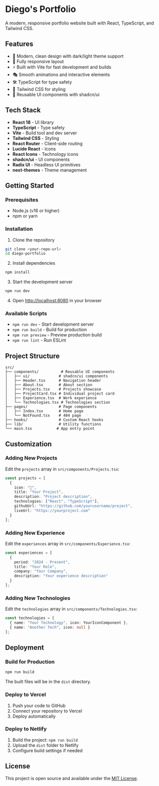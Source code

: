 # Diego's Portfolio

A modern, responsive portfolio website built with React, TypeScript, and Tailwind CSS.

## Features

- 🎨 Modern, clean design with dark/light theme support
- 📱 Fully responsive layout
- ⚡ Built with Vite for fast development and builds
- 🎭 Smooth animations and interactive elements
- 🛠️ TypeScript for type safety
- 🎨 Tailwind CSS for styling
- 🧩 Reusable UI components with shadcn/ui

## Tech Stack

- **React 18** - UI library
- **TypeScript** - Type safety
- **Vite** - Build tool and dev server
- **Tailwind CSS** - Styling
- **React Router** - Client-side routing
- **Lucide React** - Icons
- **React Icons** - Technology icons
- **shadcn/ui** - UI components
- **Radix UI** - Headless UI primitives
- **next-themes** - Theme management

## Getting Started

### Prerequisites

- Node.js (v16 or higher)
- npm or yarn

### Installation

1. Clone the repository
```bash
git clone <your-repo-url>
cd diego-portfolio
```

2. Install dependencies
```bash
npm install
```

3. Start the development server
```bash
npm run dev
```

4. Open [http://localhost:8080](http://localhost:8080) in your browser

### Available Scripts

- `npm run dev` - Start development server
- `npm run build` - Build for production
- `npm run preview` - Preview production build
- `npm run lint` - Run ESLint

## Project Structure

```
src/
├── components/          # Reusable UI components
│   ├── ui/             # shadcn/ui components
│   ├── Header.tsx      # Navigation header
│   ├── About.tsx       # About section
│   ├── Projects.tsx    # Projects showcase
│   ├── ProjectCard.tsx # Individual project card
│   ├── Experience.tsx  # Work experience
│   └── Technologies.tsx # Technologies section
├── pages/              # Page components
│   ├── Index.tsx       # Home page
│   └── NotFound.tsx    # 404 page
├── hooks/              # Custom React hooks
├── lib/                # Utility functions
└── main.tsx           # App entry point
```

## Customization

### Adding New Projects

Edit the `projects` array in `src/components/Projects.tsx`:

```typescript
const projects = [
  {
    icon: "🚀",
    title: "Your Project",
    description: "Project description",
    technologies: ["React", "TypeScript"],
    githubUrl: "https://github.com/yourusername/project",
    liveUrl: "https://yourproject.com"
  }
];
```

### Adding New Experience

Edit the `experiences` array in `src/components/Experience.tsx`:

```typescript
const experiences = [
  {
    period: "2024 - Present",
    title: "Your Role",
    company: "Your Company",
    description: "Your experience description"
  }
];
```

### Adding New Technologies

Edit the `technologies` array in `src/components/Technologies.tsx`:

```typescript
const technologies = [
  { name: "Your Technology", icon: YourIconComponent },
  { name: "Another Tech", icon: null }
];
```

## Deployment

### Build for Production

```bash
npm run build
```

The built files will be in the `dist` directory.

### Deploy to Vercel

1. Push your code to GitHub
2. Connect your repository to Vercel
3. Deploy automatically

### Deploy to Netlify

1. Build the project: `npm run build`
2. Upload the `dist` folder to Netlify
3. Configure build settings if needed

## License

This project is open source and available under the [MIT License](LICENSE).

